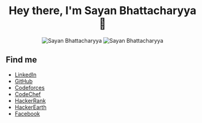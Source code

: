 

<h1 align="center"> Hey there, I'm Sayan Bhattacharyya 👋</h1>

<div align="center">
  <img src="https://github-readme-stats.vercel.app/api?username=Sayan3990&theme=chartreuse-dark&show_icons=true&hide_border=true" alt ="Sayan Bhattacharyya">
  <img src="https://github-readme-stats.vercel.app/api/top-langs/?username=Sayan3990&hide_border=true&theme=chartreuse-dark&show_icons=true&" alt ="Sayan Bhattacharyya">
</div>
<h2>Find me</h2>
  <ul>
    <li><a href="https://www.linkedin.com/in/sayan-bhattacharyya-aa44a61a4">LinkedIn</a></li>
    <li><a href="https://github.com/Sayan3990">GitHub</a></li>
    <li><a href="https://codeforces.com/profile/1905345">Codeforces</a></li>
    <li><a href="https://www.codechef.com/users/trust_me345">CodeChef</a></li>
    <li><a href="https://www.hackerrank.com/sayan_bhatta2017">HackerRank</a></li>
    <li><a href="http://www.hackerearth.com/@sayan.bhatta2017">HackerEarth</a></li>
    <li><a href="https://www.facebook.com/sayan.bhattacharyya.3990/">Facebook</a></li>
  </ul>



